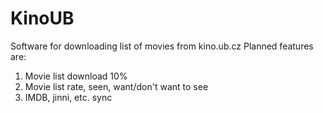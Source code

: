 KinoUB
======
Software for downloading list of movies from kino.ub.cz
Planned features are:
1. Movie list download 10%
2. Movie list rate, seen, want/don't want to see
3. IMDB, jinni, etc. sync
